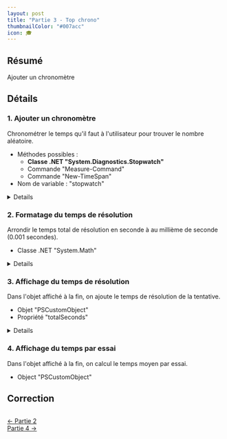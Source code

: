 ```yaml
---
layout: post
title: "Partie 3 - Top chrono"
thumbnailColor: "#007acc"
icon: 🎓
---
```


## Résumé

Ajouter un chronomètre

## Détails

### 1. Ajouter un chronomètre

Chronométrer le temps qu'il faut à l'utilisateur pour trouver le nombre aléatoire.

- Méthodes possibles :
  - **Classe .NET "System.Diagnostics.Stopwatch"**
  - Commande "Measure-Command"
  - Commande "New-TimeSpan"
- Nom de variable : "stopwatch" 

<details>
  <pre><code>
    $stopwatch = [System.Diagnostics.Stopwatch]::StartNew()
    $stopwatch.Stop()

    $stopwatch = Measure-Command { <#[...]#> }

    $startTime = Get-Date
    $stopWatch = New-TimeSpan -Start $startTime -End (Get-Date)
  </code></pre>
</details>

### 2. Formatage du temps de résolution

Arrondir le temps total de résolution en seconde à au millième de seconde (0.001 secondes).

- Classe .NET "System.Math"

<details>
  <pre><code>
    [System.Math]::Round($stopWatch.Elapsed.TotalSeconds,3)
  </code></pre>
</details>

### 3. Affichage du temps de résolution

Dans l'objet affiché à la fin, on ajoute le temps de résolution de la tentative. 

- Objet "PSCustomObject"
- Propriété "totalSeconds"

<details>
  <pre><code>
    [PSCustomObject]@{
        "Random"       = $random
        "Answer"       = $answer
        "Count"        = $i
        "TotalSeconds" = [System.Math]::Round($stopWatch.Elapsed.TotalSeconds,3)
    } | Format-List
  </code></pre>
</details>

### 4. Affichage du temps par essai

Dans l'objet affiché à la fin, on calcul le temps moyen par essai.

- Object "PSCustomObject"

## Correction

```powershell


```

<div class="buttons">
    <div class="buttonBack">
        <a href="/2022/10/21/cours-pratique-posh-2">← Partie 2</a>
    </div>
    <div class="buttonNext">
        <a href="/2022/10/21/cours-pratique-posh-4">Partie 4 →</a>
    </div>
</div>